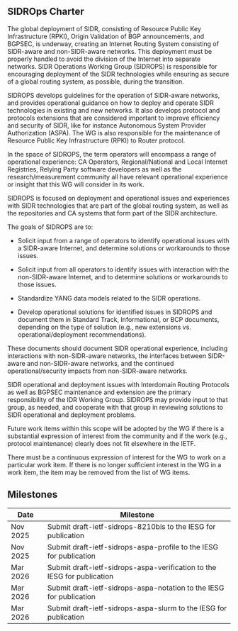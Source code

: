 ## SIDROps Charter

The global deployment of SIDR, consisting of Resource Public Key Infrastructure (RPKI), Origin Validation of BGP announcements, and BGPSEC, is underway, creating an Internet Routing System consisting of SIDR-aware and non-SIDR-aware networks. This deployment must be properly handled to avoid the division of the Internet into separate networks. SIDR Operations Working Group (SIDROPS) is responsible for encouraging deployment of the SIDR technologies while ensuring as secure of a global routing system, as possible, during the transition.

SIDROPS develops guidelines for the operation of SIDR-aware networks, and provides operational guidance on how to deploy and operate SIDR technologies in existing and new networks. It also develops protocol and protocols extensions that are considered important to improve efficiency and security of SIDR, like for instance Autonomous System Provider Authorization (ASPA). The WG is also responsible for the maintenance of Resource Public Key Infrastructure (RPKI) to Router protocol.

In the space of SIDROPS, the term operators will encompass a range of operational experience: CA Operators, Regional/National and Local Internet Registries, Relying Party software developers as well as the research/measurement community all have relevant operational experience or insight that this WG will consider in its work.

SIDROPS is focused on deployment and operational issues and experiences with SIDR technologies that are part of the global routing system, as well as the repositories and CA systems that
form part of the SIDR architecture.

The goals of SIDROPS are to:

* Solicit input from a range of operators to identify operational issues with a SIDR-aware Internet, and determine solutions or workarounds to those issues.

* Solicit input from all operators to identify issues with interaction with the non-SIDR-aware Internet, and to determine solutions or workarounds to those issues.

* Standardize YANG data models related to the SIDR operations.

* Develop operational solutions for identified issues in SIDROPS and document them in Standard Track, Informational, or BCP documents, depending on the type of solution (e.g., new extensions vs. operational/deployment recommendations).

These documents should document SIDR operational experience, including interactions with non-SIDR-aware networks, the interfaces between SIDR-aware and non-SIDR-aware networks, and the continued operational/security impacts from non-SIDR-aware networks.

SIDR operational and deployment issues with Interdomain Routing Protocols as well as BGPSEC maintenance and extension are the primary responsibility of the IDR Working Group. SIDROPS may provide input to that group, as needed, and cooperate with that group in reviewing solutions to SIDR operational and deployment problems.

Future work items within this scope will be adopted by the WG if there is a substantial expression of interest from the community and if the work (e.g., protocol maintenance) clearly does
not fit elsewhere in the IETF.

There must be a continuous expression of interest for the WG to work on a particular work item. If there is no longer sufficient interest in the WG in a work item, the item may be removed from the list of WG items.

## Milestones

| Date | Milestone |
| --- | --- | 
| Nov 2025 | Submit draft-ietf-sidrops-8210bis to the IESG for publication|
| Nov 2025 | Submit draft-ietf-sidrops-aspa-profile to the IESG for publication|
| Mar 2026 | Submit draft-ietf-sidrops-aspa-verification to the IESG for publication|
| Mar 2026 | Submit draft-ietf-sidrops-aspa-notation to the IESG for publication|
| Mar 2026 | Submit draft-ietf-sidrops-aspa-slurm to the IESG for publication|
